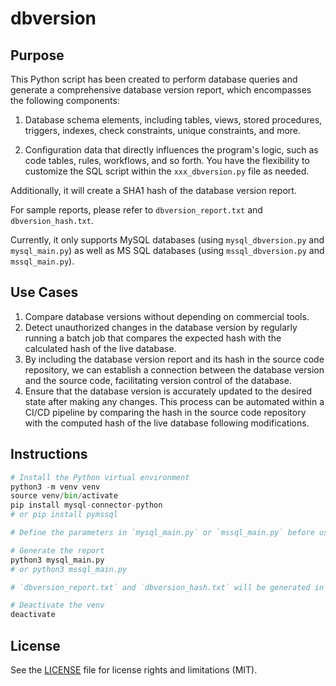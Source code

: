 # dbversion

## Purpose

This Python script has been created to perform database queries and generate a comprehensive database version report, which encompasses the following components:

1. Database schema elements, including tables, views, stored procedures, triggers, indexes, check constraints, unique constraints, and more.

1. Configuration data that directly influences the program's logic, such as code tables, rules, workflows, and so forth. You have the flexibility to customize the SQL script within the `xxx_dbversion.py` file as needed.

Additionally, it will create a SHA1 hash of the database version report.

For sample reports, please refer to `dbversion_report.txt` and `dbversion_hash.txt`.

Currently, it only supports MySQL databases (using `mysql_dbversion.py` and `mysql_main.py`) as well as MS SQL databases (using `mssql_dbversion.py` and `mssql_main.py`).

## Use Cases

1. Compare database versions without depending on commercial tools.
1. Detect unauthorized changes in the database version by regularly running a batch job that compares the expected hash with the calculated hash of the live database.
1. By including the database version report and its hash in the source code repository, we can establish a connection between the database version and the source code, facilitating version control of the database.
1. Ensure that the database version is accurately updated to the desired state after making any changes. This process can be automated within a CI/CD pipeline by comparing the hash in the source code repository with the computed hash of the live database following modifications.
 
 
## Instructions
```python 
# Install the Python virtual environment
python3 -m venv venv
source venv/bin/activate
pip install mysql-connector-python
# or pip install pymssql

# Define the parameters in `mysql_main.py` or `mssql_main.py` before use

# Generate the report
python3 mysql_main.py
# or python3 mssql_main.py

# `dbversion_report.txt` and `dbversion_hash.txt` will be generated in the working directory

# Deactivate the venv
deactivate
```
 
 ## License
 See the [LICENSE](LICENSE.md) file for license rights and limitations (MIT).
